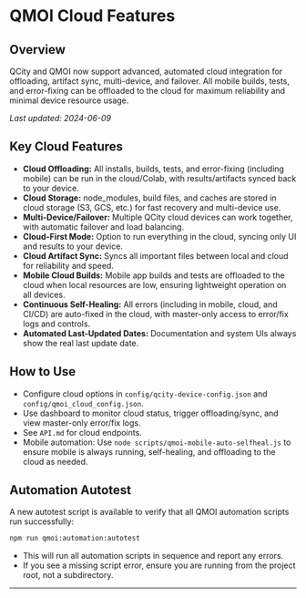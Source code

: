 # QMOI Cloud Features

## Overview
QCity and QMOI now support advanced, automated cloud integration for offloading, artifact sync, multi-device, and failover. All mobile builds, tests, and error-fixing can be offloaded to the cloud for maximum reliability and minimal device resource usage.

_Last updated: 2024-06-09_

## Key Cloud Features
- **Cloud Offloading:** All installs, builds, tests, and error-fixing (including mobile) can be run in the cloud/Colab, with results/artifacts synced back to your device.
- **Cloud Storage:** node_modules, build files, and caches are stored in cloud storage (S3, GCS, etc.) for fast recovery and multi-device use.
- **Multi-Device/Failover:** Multiple QCity cloud devices can work together, with automatic failover and load balancing.
- **Cloud-First Mode:** Option to run everything in the cloud, syncing only UI and results to your device.
- **Cloud Artifact Sync:** Syncs all important files between local and cloud for reliability and speed.
- **Mobile Cloud Builds:** Mobile app builds and tests are offloaded to the cloud when local resources are low, ensuring lightweight operation on all devices.
- **Continuous Self-Healing:** All errors (including in mobile, cloud, and CI/CD) are auto-fixed in the cloud, with master-only access to error/fix logs and controls.
- **Automated Last-Updated Dates:** Documentation and system UIs always show the real last update date.

## How to Use
- Configure cloud options in `config/qcity-device-config.json` and `config/qmoi_cloud_config.json`.
- Use dashboard to monitor cloud status, trigger offloading/sync, and view master-only error/fix logs.
- See `API.md` for cloud endpoints.
- Mobile automation: Use `node scripts/qmoi-mobile-auto-selfheal.js` to ensure mobile is always running, self-healing, and offloading to the cloud as needed.

## Automation Autotest

A new autotest script is available to verify that all QMOI automation scripts run successfully:

```sh
npm run qmoi:automation:autotest
```

- This will run all automation scripts in sequence and report any errors.
- If you see a missing script error, ensure you are running from the project root, not a subdirectory.

--- 